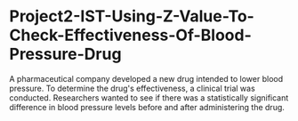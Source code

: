 # Project2-IST-Using-Z-Value-To-Check-Effectiveness-Of-Blood-Pressure-Drug
A pharmaceutical company developed a new drug intended to lower blood pressure. To determine the drug's effectiveness, a clinical trial was conducted. Researchers wanted to see if there was a statistically significant difference in blood pressure levels before and after administering the drug.

